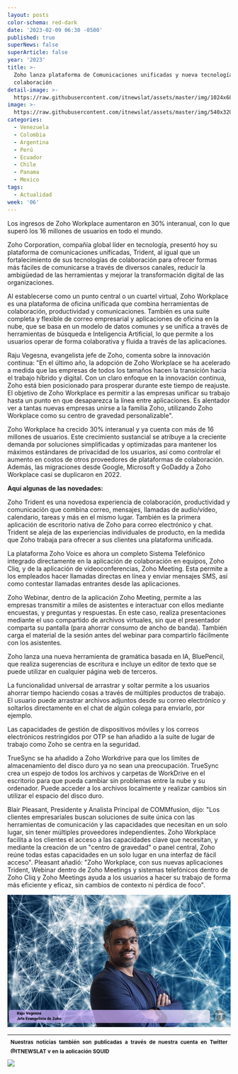 ```yaml
---
layout: posts
color-schema: red-dark
date: '2023-02-09 06:30 -0500'
published: true
superNews: false
superArticle: false
year: '2023'
title: >-
  Zoho lanza plataforma de Comunicaciones unificadas y nueva tecnología de
  colaboración
detail-image: >-
  https://raw.githubusercontent.com/itnewslat/assets/master/img/1024x680/Raju-Vegesna-g.jpg
image: >-
  https://raw.githubusercontent.com/itnewslat/assets/master/img/540x320/Raju-Vegesna-p.jpg
categories:
  - Venezuela
  - Colombia
  - Argentina
  - Perú
  - Ecuador
  - Chile
  - Panama
  - Mexico
tags:
  - Actualidad
week: '06'
---
```

Los ingresos de Zoho Workplace aumentaron en 30% interanual, con lo que superó los 16 millones de usuarios en todo el mundo.

Zoho Corporation, compañía global líder en tecnología, presentó hoy su plataforma de comunicaciones unificadas, Trident, al igual que un fortalecimiento de sus tecnologías de colaboración para ofrecer formas más fáciles de comunicarse a través de diversos canales, reducir la ambigüedad de las herramientas y mejorar la transformación digital de las organizaciones.

Al establecerse como un punto central o un cuartel virtual, Zoho Workplace es una plataforma de oficina unificada que combina herramientas de colaboración, productividad y comunicaciones. También es una suite completa y flexible de correo empresarial y aplicaciones de oficina en la nube, que se basa en un modelo de datos comunes y se unifica a través de herramientas de búsqueda e Inteligencia Artificial, lo que permite a los usuarios operar de forma colaborativa y fluida a través de las aplicaciones.

Raju Vegesna, evangelista jefe de Zoho, comenta sobre la innovación continua: "En el último año, la adopción de Zoho Workplace se ha acelerado a medida que las empresas de todos los tamaños hacen la transición hacia el trabajo híbrido y digital. Con un claro enfoque en la innovación continua, Zoho está bien posicionado para prosperar durante este tiempo de reajuste. El objetivo de Zoho Workplace es permitir a las empresas unificar su trabajo hasta un punto en que desaparezca la línea entre aplicaciones. Es alentador ver a tantas nuevas empresas unirse a la familia Zoho, utilizando Zoho Workplace como su centro de gravedad personalizable".

Zoho Workplace ha crecido 30% interanual y ya cuenta con más de 16 millones de usuarios. Este crecimiento sustancial se atribuye a la creciente demanda por soluciones simplificadas y optimizadas para mantener los máximos estándares de privacidad de los usuarios, así como controlar el aumento en costos de otros proveedores de plataformas de colaboración. Además, las migraciones desde Google, Microsoft y GoDaddy a Zoho Workplace casi se duplicaron en 2022.

**Aquí algunas de las novedades:**

Zoho Trident es una novedosa experiencia de colaboración, productividad y comunicación que combina correo, mensajes, llamadas de audio/vídeo, calendario, tareas y más en el mismo lugar. También es la primera aplicación de escritorio nativa de Zoho para correo electrónico y chat. Trident se aleja de las experiencias individuales de producto, en la medida que  Zoho trabaja para ofrecer a sus clientes una plataforma unificada.
 
La plataforma Zoho Voice es ahora un completo Sistema Telefónico integrado directamente en la aplicación de colaboración en equipos, Zoho Cliq, y de la aplicación de videoconferencias, Zoho Meeting. Esta permite a los empleados hacer llamadas directas en línea y enviar mensajes SMS, así como contestar llamadas entrantes desde las aplicaciones.
 
Zoho Webinar, dentro de la aplicación Zoho Meeting, permite a las empresas transmitir a miles de asistentes e interactuar con ellos mediante encuestas, y preguntas y respuestas. En este caso, realiza presentaciones mediante el uso compartido de archivos virtuales, sin que el presentador comparta su pantalla (para ahorrar consumo de ancho de banda). También carga el material de la sesión antes del webinar para compartirlo fácilmente con los asistentes.
 
Zoho lanza una nueva herramienta de gramática basada en IA, BluePencil, que realiza sugerencias de escritura e incluye un editor de texto que se puede utilizar en cualquier página web de terceros.
 
La funcionalidad universal de arrastrar y soltar permite a los usuarios ahorrar tiempo haciendo cosas a través de múltiples productos de trabajo. El usuario puede arrastrar archivos adjuntos desde su correo electrónico y soltarlos directamente en el chat de algún colega para enviarlo, por ejemplo.
 
Las capacidades de gestión de dispositivos móviles y los correos electrónicos restringidos por OTP se han añadido a la suite de lugar de trabajo como Zoho se centra en la seguridad.
 
TrueSync se ha añadido a Zoho Workdrive para que los límites de almacenamiento del disco duro ya no sean una preocupación. TrueSync crea un espejo de todos los archivos y carpetas de WorkDrive en el escritorio para que pueda cambiar sin problemas entre la nube y su ordenador. Puede acceder a los archivos localmente y realizar cambios sin utilizar el espacio del disco duro.
 
Blair Pleasant, Presidente y Analista Principal de COMMfusion, dijo: "Los clientes empresariales buscan soluciones de suite única con las herramientas de comunicación y las capacidades que necesitan en un solo lugar, sin tener múltiples proveedores independientes. Zoho Workplace facilita a los clientes el acceso a las capacidades clave que necesitan, y mediante la creación de un "centro de gravedad" o panel central, Zoho reúne todas estas capacidades en un solo lugar en una interfaz de fácil acceso". Pleasant añadió: "Zoho Workplace, con sus nuevas aplicaciones Trident, Webinar dentro de Zoho Meetings y sistemas telefónicos dentro de Zoho Cliq y Zoho Meetings ayuda a los usuarios a hacer su trabajo de forma más eficiente y eficaz, sin cambios de contexto ni pérdica de foco".

![](https://raw.githubusercontent.com/itnewslat/assets/master/img/540x320/Raju-Vegesna-p.jpg)

<table style="height: 42px;" width="569">
<tbody>
<tr>
<td style="text-align: justify;"><sub><strong>Nuestras noticias también son publicadas a través de nuestra cuenta en Twitter <a href="https://twitter.com/itnewslat?lang=es">@ITNEWSLAT</a> y en la aplicación <a href="https://squidapp.co/en/">SQUID</a></strong></sub></td>
</tr>
</tbody>
</table>

<img src="https://tracker.metricool.com/c3po.jpg?hash=56f88a41e39ab42c063cc51676587a04"/>